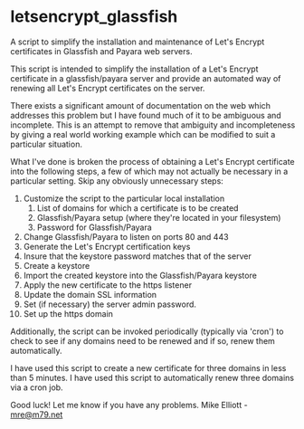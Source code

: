 # letsencrypt_glassfish
A script to simplify the installation and maintenance of Let's Encrypt certificates in Glassfish and Payara web servers.

This script is intended to simplify the installation of a Let's Encrypt certificate in a glassfish/payara server and provide an automated way of renewing all Let's Encrypt certificates on the server.

There exists a significant amount of documentation on the web which addresses this problem but I have found much of it to be ambiguous and incomplete.  This is an attempt to remove that ambiguity and incompleteness by giving a real world working example which can be modified to suit a particular situation.

What I've done is broken the process of obtaining a Let's Encrypt certificate into the following steps, a few of which may not actually be necessary in a particular setting.  Skip any obviously unnecessary steps:

1. Customize the script to the particular local installation
   1. List of domains for which a certificate is to be created
   1. Glassfish/Payara setup (where they're located in your filesystem)
   1. Password for Glassfish/Payara
1. Change Glassfish/Payara to listen on ports 80 and 443
1. Generate the Let's Encrypt certification keys
1. Insure that the keystore password matches that of the server
1. Create a keystore
1. Import the created keystore into the Glassfish/Payara keystore
1. Apply the new certificate to the https listener
1. Update the domain SSL information
1. Set (if necessary) the server admin password.
1. Set up the https domain

Additionally, the script can be invoked periodically (typically via 'cron') to check to see if any domains need to be renewed and if so, renew them automatically.

I have used this script to create a new certificate for three domains in less than 5 minutes.  I have used this script to automatically renew three domains via a cron job.

Good luck! Let me know if you have any problems. Mike Elliott - mre@m79.net
